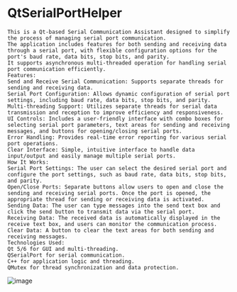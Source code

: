 
# QtSerialPortHelper
    This is a Qt-based Serial Communication Assistant designed to simplify the process of managing serial port communication.
    The application includes features for both sending and receiving data through a serial port, with flexible configuration options for the port's baud rate, data bits, stop bits, and parity. 
    It supports asynchronous multi-threaded operation for handling serial port communication efficiently.
    Features:
    Send and Receive Serial Communication: Supports separate threads for sending and receiving data.
    Serial Port Configuration: Allows dynamic configuration of serial port settings, including baud rate, data bits, stop bits, and parity.
    Multi-threading Support: Utilizes separate threads for serial data transmission and reception to improve efficiency and responsiveness.
    UI Controls: Includes a user-friendly interface with combo boxes for selecting serial port parameters, text areas for sending and receiving messages, and buttons for opening/closing serial ports.
    Error Handling: Provides real-time error reporting for various serial port operations.
    Clear Interface: Simple, intuitive interface to handle data input/output and easily manage multiple serial ports.
    How It Works:
    Serial Port Settings: The user can select the desired serial port and configure the port settings, such as baud rate, data bits, stop bits, and parity.
    Open/Close Ports: Separate buttons allow users to open and close the sending and receiving serial ports. Once the port is opened, the appropriate thread for sending or receiving data is activated.
    Sending Data: The user can type messages into the send text box and click the send button to transmit data via the serial port.
    Receiving Data: The received data is automatically displayed in the receive text box, and users can monitor the communication process.
    Clear Data: A button to clear the text areas for both sending and receiving messages.
    Technologies Used:
    Qt 5/6 for GUI and multi-threading.
    QSerialPort for serial communication.
    C++ for application logic and threading.
    QMutex for thread synchronization and data protection.
![image](https://github.com/user-attachments/assets/fa2feef1-659e-4b63-b145-9ef6ecd14be2)

